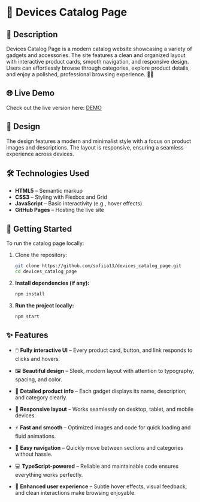# 📱 Devices Catalog Page

## 📄 Description

Devices Catalog Page is a modern catalog website showcasing a variety of gadgets and accessories. The site features a clean and organized layout with interactive product cards, smooth navigation, and responsive design. Users can effortlessly browse through categories, explore product details, and enjoy a polished, professional browsing experience. 🌟📱

## 🌐 Live Demo

Check out the live version here: [DEMO](https://sofiia13.github.io/devices_catalog_page/)

## 🎨 Design

The design features a modern and minimalist style with a focus on product images and descriptions. The layout is responsive, ensuring a seamless experience across devices.

## 🛠️ Technologies Used

- **HTML5** – Semantic markup
- **CSS3** – Styling with Flexbox and Grid
- **JavaScript** – Basic interactivity (e.g., hover effects)
- **GitHub Pages** – Hosting the live site

## 🚀 Getting Started

To run the catalog page locally:

1. Clone the repository:

   ```bash
   git clone https://github.com/sofiia13/devices_catalog_page.git
   cd devices_catalog_page
   ```

2. **Install dependencies (if any):**

   ```bash
   npm install
   ```

3. **Run the project locally:**

   ```bash
   npm start
   ```

## ✨ Features

- 🖱️ **Fully interactive UI** – Every product card, button, and link responds to clicks and hovers.

- 🖼️ **Beautiful design** – Sleek, modern layout with attention to typography, spacing, and color.

- 📄 **Detailed product info** – Each gadget displays its name, description, and category clearly.

- 📱 **Responsive layout** – Works seamlessly on desktop, tablet, and mobile devices.

- ⚡ **Fast and smooth** – Optimized images and code for quick loading and fluid animations.

- 🔗 **Easy navigation** – Quickly move between sections and categories without hassle.

- 💻 **TypeScript-powered** – Reliable and maintainable code ensures everything works perfectly.

- 🌟 **Enhanced user experience** – Subtle hover effects, visual feedback, and clean interactions make browsing enjoyable.
